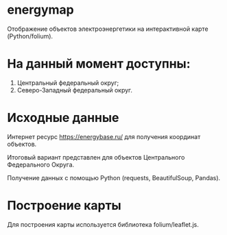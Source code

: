 # energymap
Отображение объектов электроэнергетики на интерактивной карте (Python/folium).
# На данный момент доступны:
1) Центральный федеральный округ;
2) Северо-Западный федеральный округ.

# Исходные данные
Интернет ресурс https://energybase.ru/ для получения координат объектов.

Итоговый вариант представлен для объектов Центрального Федерального Округа.

Получение данных с помощью Python (requests, BeautifulSoup, Pandas).

# Построение карты
Для построения карты используется библиотека folium/leaflet.js.


